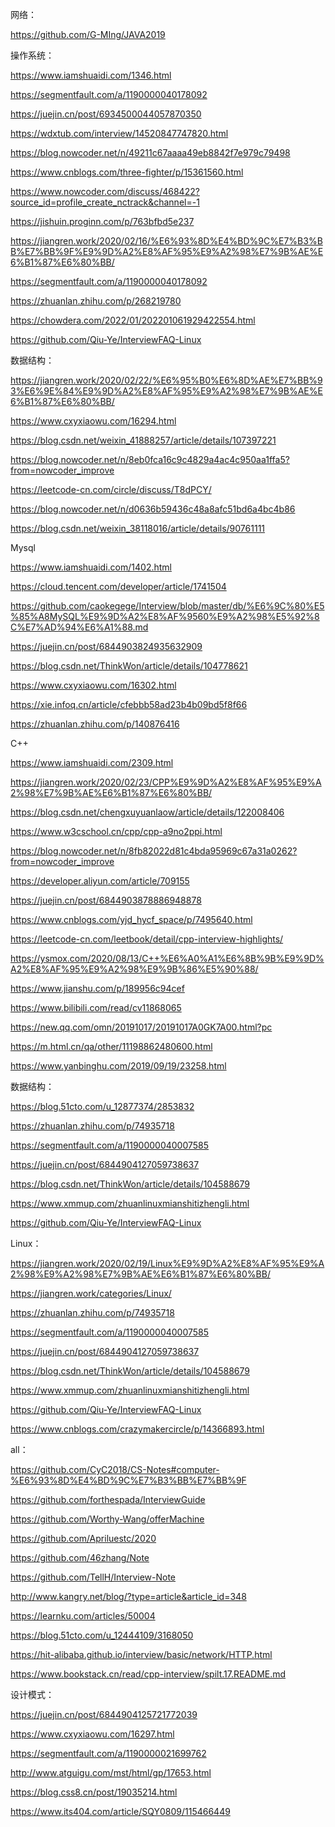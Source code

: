 网络：

https://github.com/G-MIng/JAVA2019





操作系统：

https://www.iamshuaidi.com/1346.html

https://segmentfault.com/a/1190000040178092

https://juejin.cn/post/6934500044057870350

https://wdxtub.com/interview/14520847747820.html

https://blog.nowcoder.net/n/49211c67aaaa49eb8842f7e979c79498

https://www.cnblogs.com/three-fighter/p/15361560.html

https://www.nowcoder.com/discuss/468422?source_id=profile_create_nctrack&channel=-1

https://jishuin.proginn.com/p/763bfbd5e237

https://jiangren.work/2020/02/16/%E6%93%8D%E4%BD%9C%E7%B3%BB%E7%BB%9F%E9%9D%A2%E8%AF%95%E9%A2%98%E7%9B%AE%E6%B1%87%E6%80%BB/

https://segmentfault.com/a/1190000040178092

https://zhuanlan.zhihu.com/p/268219780

https://chowdera.com/2022/01/202201061929422554.html

https://github.com/Qiu-Ye/InterviewFAQ-Linux





数据结构：

https://jiangren.work/2020/02/22/%E6%95%B0%E6%8D%AE%E7%BB%93%E6%9E%84%E9%9D%A2%E8%AF%95%E9%A2%98%E7%9B%AE%E6%B1%87%E6%80%BB/

https://www.cxyxiaowu.com/16294.html

https://blog.csdn.net/weixin_41888257/article/details/107397221

https://blog.nowcoder.net/n/8eb0fca16c9c4829a4ac4c950aa1ffa5?from=nowcoder_improve

https://leetcode-cn.com/circle/discuss/T8dPCY/

https://blog.nowcoder.net/n/d0636b59436c48a8afc51bd6a4bc4b86

https://blog.csdn.net/weixin_38118016/article/details/90761111







Mysql

https://www.iamshuaidi.com/1402.html

https://cloud.tencent.com/developer/article/1741504

https://github.com/caokegege/Interview/blob/master/db/%E6%9C%80%E5%85%A8MySQL%E9%9D%A2%E8%AF%9560%E9%A2%98%E5%92%8C%E7%AD%94%E6%A1%88.md

https://juejin.cn/post/6844903824935632909

https://blog.csdn.net/ThinkWon/article/details/104778621

https://www.cxyxiaowu.com/16302.html

https://xie.infoq.cn/article/cfebbb58ad23b4b09bd5f8f66

https://zhuanlan.zhihu.com/p/140876416



C++

https://www.iamshuaidi.com/2309.html

https://jiangren.work/2020/02/23/CPP%E9%9D%A2%E8%AF%95%E9%A2%98%E7%9B%AE%E6%B1%87%E6%80%BB/

https://blog.csdn.net/chengxuyuanlaow/article/details/122008406

https://www.w3cschool.cn/cpp/cpp-a9no2ppi.html

https://blog.nowcoder.net/n/8fb82022d81c4bda95969c67a31a0262?from=nowcoder_improve

https://developer.aliyun.com/article/709155

https://juejin.cn/post/6844903878886948878

https://www.cnblogs.com/yjd_hycf_space/p/7495640.html

https://leetcode-cn.com/leetbook/detail/cpp-interview-highlights/

https://ysmox.com/2020/08/13/C++%E6%A0%A1%E6%8B%9B%E9%9D%A2%E8%AF%95%E9%A2%98%E9%9B%86%E5%90%88/

https://www.jianshu.com/p/189956c94cef

https://www.bilibili.com/read/cv11868065

https://new.qq.com/omn/20191017/20191017A0GK7A00.html?pc

https://m.html.cn/qa/other/11198862480600.html

https://www.yanbinghu.com/2019/09/19/23258.html



数据结构：

https://blog.51cto.com/u_12877374/2853832

https://zhuanlan.zhihu.com/p/74935718

https://segmentfault.com/a/1190000040007585

https://juejin.cn/post/6844904127059738637

https://blog.csdn.net/ThinkWon/article/details/104588679

https://www.xmmup.com/zhuanlinuxmianshitizhengli.html

https://github.com/Qiu-Ye/InterviewFAQ-Linux





Linux：

https://jiangren.work/2020/02/19/Linux%E9%9D%A2%E8%AF%95%E9%A2%98%E9%A2%98%E7%9B%AE%E6%B1%87%E6%80%BB/

https://jiangren.work/categories/Linux/

https://zhuanlan.zhihu.com/p/74935718

https://segmentfault.com/a/1190000040007585

https://juejin.cn/post/6844904127059738637

https://blog.csdn.net/ThinkWon/article/details/104588679

https://www.xmmup.com/zhuanlinuxmianshitizhengli.html

https://github.com/Qiu-Ye/InterviewFAQ-Linux

https://www.cnblogs.com/crazymakercircle/p/14366893.html





all：

https://github.com/CyC2018/CS-Notes#computer-%E6%93%8D%E4%BD%9C%E7%B3%BB%E7%BB%9F

https://github.com/forthespada/InterviewGuide

https://github.com/Worthy-Wang/offerMachine

https://github.com/Apriluestc/2020

https://github.com/46zhang/Note

https://github.com/TellH/Interview-Note

http://www.kangry.net/blog/?type=article&article_id=348

https://learnku.com/articles/50004

https://blog.51cto.com/u_12444109/3168050

https://hit-alibaba.github.io/interview/basic/network/HTTP.html

https://www.bookstack.cn/read/cpp-interview/spilt.17.README.md



设计模式：

https://juejin.cn/post/6844904125721772039

https://www.cxyxiaowu.com/16297.html

https://segmentfault.com/a/1190000021699762

http://www.atguigu.com/mst/html/gp/17653.html

https://blog.css8.cn/post/19035214.html

https://www.its404.com/article/SQY0809/115466449